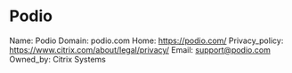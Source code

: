 
# Podio

Name: Podio
Domain: podio.com
Home: https://podio.com/
Privacy_policy: https://www.citrix.com/about/legal/privacy/
Email: support@podio.com
Owned_by: Citrix Systems
